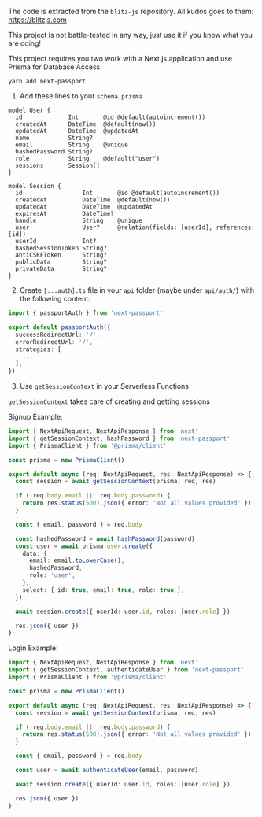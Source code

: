The code is extracted from the `blitz-js` repository. All kudos goes to them: https://blitzjs.com

This project is not battle-tested in any way, just use it if you know what you are doing!

This project requires you two work with a Next.js application and use Prisma for Database Access.

```
yarn add next-passport
```

1. Add these lines to your `schema.prisma`

```
model User {
  id             Int       @id @default(autoincrement())
  createdAt      DateTime  @default(now())
  updatedAt      DateTime  @updatedAt
  name           String?
  email          String    @unique
  hashedPassword String?
  role           String    @default("user")
  sessions       Session[]
}

model Session {
  id                 Int       @id @default(autoincrement())
  createdAt          DateTime  @default(now())
  updatedAt          DateTime  @updatedAt
  expiresAt          DateTime?
  handle             String    @unique
  user               User?     @relation(fields: [userId], references: [id])
  userId             Int?
  hashedSessionToken String?
  antiCSRFToken      String?
  publicData         String?
  privateData        String?
}
```

2. Create `[...auth].ts` file in your `api` folder (maybe under `api/auth/`) with the following content:

```typescript
import { passportAuth } from 'next-passport'

export default passportAuth({
  successRedirectUrl: '/',
  errorRedirectUrl: '/',
  strategies: [
    ...
  ],
})
```

3. Use `getSessionContext` in your Serverless Functions

`getSessionContext` takes care of creating and getting sessions

Signup Example:

```typescript
import { NextApiRequest, NextApiResponse } from 'next'
import { getSessionContext, hashPassword } from 'next-passport'
import { PrismaClient } from '@prisma/client'

const prisma = new PrismaClient()

export default async (req: NextApiRequest, res: NextApiResponse) => {
  const session = await getSessionContext(prisma, req, res)

  if (!req.body.email || !req.body.password) {
    return res.status(500).json({ error: 'Not all values provided' })
  }

  const { email, password } = req.body

  const hashedPassword = await hashPassword(password)
  const user = await prisma.user.create({
    data: {
      email: email.toLowerCase(),
      hashedPassword,
      role: 'user',
    },
    select: { id: true, email: true, role: true },
  })

  await session.create({ userId: user.id, roles: [user.role] })

  res.json({ user })
}
```

Login Example:

```typescript
import { NextApiRequest, NextApiResponse } from 'next'
import { getSessionContext, authenticateUser } from 'next-passport'
import { PrismaClient } from '@prisma/client'

const prisma = new PrismaClient()

export default async (req: NextApiRequest, res: NextApiResponse) => {
  const session = await getSessionContext(prisma, req, res)

  if (!req.body.email || !req.body.password) {
    return res.status(500).json({ error: 'Not all values provided' })
  }

  const { email, password } = req.body

  const user = await authenticateUser(email, password)

  await session.create({ userId: user.id, roles: [user.role] })

  res.json({ user })
}
```
